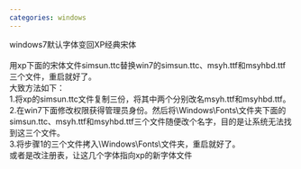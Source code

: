 ```yaml
---
categories: windows
---
```

<p>windows7默认字体变回XP经典宋体<br /><br />用xp下面的宋体文件simsun.ttc替换win7的simsun.ttc、msyh.ttf和msyhbd.ttf三个文件，重启就好了。<br />大致方法如下：<br />1.将xp的simsun.ttc文件复制三份，将其中两个分别改名msyh.ttf和msyhbd.ttf。<br />2.在win7下面修改权限获得管理员身份。然后将\Windows\Fonts\文件夹下面的simsun.ttc、msyh.ttf和msyhbd.ttf三个文件随便改个名字，目的是让系统无法找到这三个文件。<br />3.将步骤1的三个文件拷入\Windows\Fonts\文件夹，重启就好了。<br />或者是改注册表，让这几个字体指向xp的新字体文件</p>